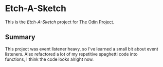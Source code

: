# Etch-A-Sketch

This is the *Etch-A-Sketch* project for [The Odin Project](https://www.theodinproject.com/courses/web-development-101/lessons/etch-a-sketch-project).

## Summary

This project was event listener heavy, so I've learned a small bit about event listeners. Also refactored a lot of my repetitive spaghetti code into functions, I think the code looks alright now.
